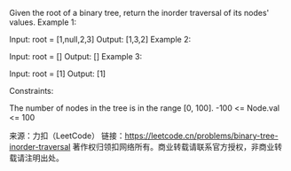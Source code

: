 Given the root of a binary tree, return the inorder traversal of its nodes' values.
Example 1:


Input: root = [1,null,2,3]
Output: [1,3,2]
Example 2:

Input: root = []
Output: []
Example 3:

Input: root = [1]
Output: [1]
 

Constraints:

The number of nodes in the tree is in the range [0, 100].
-100 <= Node.val <= 100

来源：力扣（LeetCode）
链接：https://leetcode.cn/problems/binary-tree-inorder-traversal
著作权归领扣网络所有。商业转载请联系官方授权，非商业转载请注明出处。